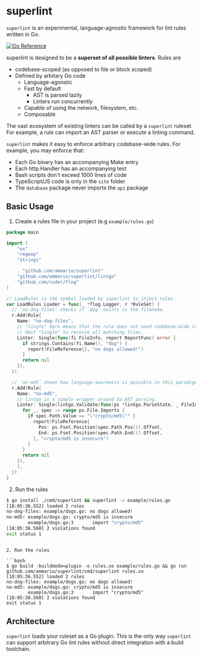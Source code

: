 # superlint

`superlint` is an experimental, language-agnostic framework for lint rules written in Go.

[![Go Reference](https://pkg.go.dev/badge/github.com/ammario/superlint.svg)](https://pkg.go.dev/github.com/ammario/superlint)

superlint is designed to be a **superset of all possible linters**. Rules are
* codebase-scoped (as opposed to file or block scoped)
* Defined by arbitary Go code
  * Language-agonstic
  * Fast by default 
    * AST is parsed lazily
    * Linters run concurrently
  * Capable of using the network, filesystem, etc.
  * Composable

The vast ecosystem of existing linters can be called by a `superlint` ruleset. For example, a rule
can import an AST parser or execute a linting command.

`superlint` makes it easy to enforce arbitrary codebase-wide rules. For example, you may enforce that:
* Each Go binary has an accompanying Make entry
* Each http.Handler has an accompanying test
* Bash scripts don't exceed 1000 lines of code
* TypeScript/JS code is only in the `site` folder
* The `database` package never imports the `api` package

## Basic Usage

1. Create a rules file in your project (e.g `example/rules.go`)

```go
package main

import (
	"os"
	"regexp"
	"strings"

	. "github.com/ammario/superlint"
	"github.com/ammario/superlint/lintgo"
	"github.com/coder/flog"
)

// LoadRules is the symbol loaded by superlint to inject rules.
var LoadRules Loader = func(_ *flog.Logger, r *RuleSet) {
  // `no-dog-files` checks if `dog` exists in the filename.
  r.Add(Rule{
    Name: "no-dog-files",
    // "Single" here means that the rule does not need codebase-wide state.
    // Omit "Single" to receive all matching files.
    Linter: Single(func(fi FileInfo, report ReportFunc) error {
      if strings.Contains(fi.Name(), "dog") {
        report(FileReference{}, "no dogs allowed!")
      }
      return nil
    }),
  })

  // `no-md5` shows how language-awareness is possible in this paradigm.
  r.Add(Rule{
    Name: "no-md5",
    // lintgo is a simple wrapper around Go AST parsing.
    Linter: Single(lintgo.Validate(func(ps *lintgo.ParseState, _ FileInfo, report ReportFunc) error {
      for _, spec := range ps.File.Imports {
        if spec.Path.Value == "\"crypto/md5\"" {
          report(FileReference{
            Pos: ps.Fset.Position(spec.Path.Pos()).Offset,
            End: ps.Fset.Position(spec.Path.End()).Offset,
          }, "crypto/md5 is insecure")
        }
      }
      return nil
    }),
    ),
  })
}
```

2. Run the rules

```bash
$ go install ./cmd/superlint && superlint -v example/rules.go
[18:05:36.552] loaded 2 rules
no-dog-files: example/dogs.go: no dogs allowed!
no-md5: example/dogs.go: crypto/md5 is insecure
        example/dogs.go:3       import "crypto/md5"
[18:05:36.560] 2 violations found
exit status 1

```

```

2. Run the rules

```bash
$ go build -buildmode=plugin -o rules.so example/rules.go && go run github.com/ammario/superlint/cmd/superlint rules.so
[18:05:36.552] loaded 2 rules
no-dog-files: example/dogs.go: no dogs allowed!
no-md5: example/dogs.go: crypto/md5 is insecure
        example/dogs.go:3       import "crypto/md5"
[18:05:36.560] 2 violations found
exit status 1

```



## Architecture

`superlint` loads your ruleset as a Go plugin. This is the only way `superlint` can support arbitrary Go lint rules
without direct integration with a build toolchain.